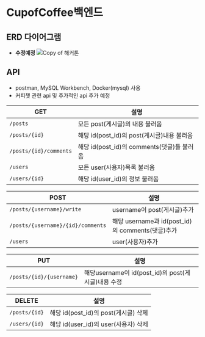 # CupofCoffee백엔드

## ERD 다이어그램
+ **수정예정**
  ![Copy of 해커톤](https://github.com/likelion-a-cup-of-coffee/back/assets/98319061/e80c7a29-c2c1-4a6b-a152-7a10226a228f)


## API

+ postman, MySQL Workbench, Docker(mysql) 사용
+ 커피챗 관련 api 및 추가적인 api 추가 예정

| GET                    | 설명                                |
|------------------------|-----------------------------------|
| `/posts`               | 모든 post(게시글)의 내용 불러옴              |
| `/posts/{id}`          | 해당 id(post_id)의 post(게시글)내용 불러옴   |
| `/posts/{id}/comments` | 해당 id(post_id)의 comments(댓글)들 불러옴 |
| `/users`               | 모든 user(사용자)목록 불러옴                |
| `/users/{id}`          | 해당 id(user_id)의 정보 불러옴            |

| POST                               | 설명                                    |
|------------------------------------|---------------------------------------|
| `/posts/{username}/write`          | username이 post(게시글)추가                 |
| `/posts/{username}/{id}/comments`  | 해당 username과 id(post_id)의 comments(댓글)추가 |
| `/users`                           | user(사용자)추가                           |

| PUT                      | 설명                                      |
|--------------------------|-----------------------------------------|
| `/posts/{id}/{username}` | 해당username이 id(post_id)의 post(게시글)내용 수정 |

| DELETE        | 설명                           |
|---------------|------------------------------|
| `/posts/{id}` | 해당 id(post_id)의 post(게시글) 삭제 |
| `/users/{id}` | 해당 id(user_id)의 user(사용자) 삭제 |

